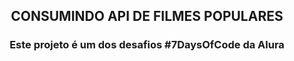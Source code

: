 <div align="center">

<h2>CONSUMINDO API DE FILMES POPULARES</h2>

<h3>Este projeto é um dos desafios #7DaysOfCode da Alura </h3>
</div>